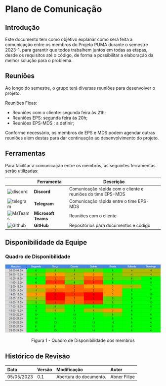 # Plano de Comunicação

## Introdução

Este documento tem como objetivo explanar como será feita a comunicação entre os membros do Projeto PUMA durante o semestre 2023-1, para garantir que todos trabalhem juntos em todas as etapas, desde os requisitos até o código, de forma a possibilitar a elaboração da melhor solução para o problema.

## Reuniões

Ao longo do semestre, o grupo terá diversas reuniões para desenvolver o projeto.

Reuniões Fixas:

* Reuniões com o cliente: segunda feira às 21h;
* Reuniões EPS: segunda feira às 20h;
* Reuniões EPS-MDS : a definir;

Conforme necessário, os membros de EPS e MDS podem agendar outras reuniões além destas para dar continuação ao desenvolvimento do projeto.

## Ferramentas

Para facilitar a comunicação entre os membros, as seguintes ferramentas serão utilizadas:

|        | Ferramenta | Descrição |
| ------ | ---------- | --------- |
|<img src="https://assets-global.website-files.com/6257adef93867e50d84d30e2/636e0a69f118df70ad7828d4_icon_clyde_blurple_RGB.svg" alt="discord" width="60"/> | **Discord**    | Comunicação rápida com o cliente e reuniões do time EPS-MDS |
| <img src="https://upload.wikimedia.org/wikipedia/commons/thumb/8/82/Telegram_logo.svg/512px-Telegram_logo.svg.png" alt="telegram" width="60"/> | **Telegram**   | Comunicação rápida entre o time EPS-MDS|
| <img src="https://upload.wikimedia.org/wikipedia/commons/c/c9/Microsoft_Office_Teams_%282018%E2%80%93present%29.svg" alt="MsTeams" width="60"/> | **Microsoft Teams**      | Reuniões com o cliente |
|<img src="https://cdn-icons-png.flaticon.com/512/25/25231.png" alt="Github" width="70"/>  | **GitHub**    | Repositórios para documentos e código |


## Disponibilidade da Equipe

### Quadro de Disponibilidade

![Disponibilidade](../assets/disponibilidade.png)

<center>
<figcaption>
Figura 1 - Quadro de Disponibilidade dos membros
</figcaption>
</center>

## Histórico de Revisão

| Data       | Versão |      Modificação      |    Autor     |
| :--------- | :----- | :-------------------- | :----------- |
| 05/05/2023 | 0.1    | Abertura do documento.| Abner Filipe |